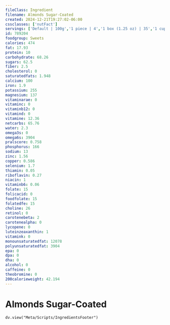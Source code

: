 ```yaml
---
fileClass: Ingredient
filename: Almonds Sugar-Coated
created: 2024-12-21T19:27:02-06:00
cssclasses: ['nutFact']
servings: ['Default | 100g','1 piece | 4','1 box (1.25 oz) | 35','1 cup, sugar-coated | 195']
id: 789204
foodgroup: Sweets
calories: 474
fat: 17.93
protein: 10
carbohydrate: 68.26
sugars: 62.5
fiber: 2.5
cholesterol: 0
saturatedfats: 1.948
calcium: 100
iron: 1.9
potassium: 255
magnesium: 137
vitaminarae: 0
vitaminc: 0
vitaminb12: 0
vitamind: 0
vitamine: 12.36
netcarbs: 65.76
water: 2.3
omega3s: 0
omega6s: 3904
pralscore: 0.758
phosphorus: 166
sodium: 13
zinc: 1.56
copper: 0.586
selenium: 1.7
thiamin: 0.05
riboflavin: 0.27
niacin: 1
vitaminb6: 0.06
folate: 15
folicacid: 0
foodfolate: 15
folatedfe: 15
choline: 26
retinol: 0
carotenebeta: 2
carotenealpha: 0
lycopene: 0
luteinzeaxanthin: 1
vitamink: 0
monounsaturatedfat: 12078
polyunsaturatedfat: 3904
epa: 0
dpa: 0
dha: 0
alcohol: 0
caffeine: 0
theobromine: 0
200calorieweight: 42.194
---
```


# Almonds Sugar-Coated

```dataviewjs
dv.view("Meta/Scripts/IngredientsFooter")
```